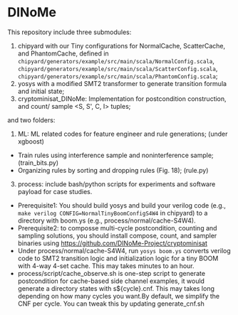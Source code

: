 # DINoMe
This repository include three submodules: 
1. chipyard with our Tiny configurations for NormalCache, ScatterCache, and PhantomCache, defined in `chipyard/generators/example/src/main/scala/NormalConfig.scala`, `chipyard/generators/example/src/main/scala/ScatterConfig.scala`, `chipyard/generators/example/src/main/scala/PhantomConfig.scala`;
3. yosys with a modified SMT2 transformer to generate transition formula and initial state;
4. cryptominisat_DINoMe: Implementation for postcondition construction, and count/ sample <S, S', C, I> tuples;

and two folders:
1. ML: ML related codes for feature engineer and rule generations; (under xgboost)
  * Train rules using interference sample and noninterference sample; (train_bits.py)
  * Organizing rules by sorting and dropping rules (Fig. 18); (rule.py)
3. process: include bash/python scripts for experiments and software payload for case studies.
  * Prerequisite1: You should build yosys and build your verilog code (e.g., `make verilog CONFIG=NormalTinyBoomConfigS4W4` in chipyard) to a directory with boom.ys (e.g., process/normal/cache-S4W4). 
  * Prerequisite2: to composse multi-cycle postcondition, counting and sampling solutions, you should install compose, count, and sampler binaries using https://github.com/DINoMe-Project/cryptominisat
  * Under process/normal/cache-S4W4, run `yosys boom.ys` converts verilog code to SMT2 transition logic and initialization logic for a tiny BOOM with 4-way 4-set cache. This may takes minutes to an hour. 
  * process/script/cache_observe.sh is one-step script to generate postcondition for cache-based side channel examples, it would generate a directory states with s${cycle}.cnf. This may takes long depending on how many cycles you want.By default, we simplify the CNF per cycle. You can tweak this by updating generate_cnf.sh


